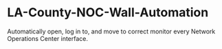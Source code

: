 # LA-County-NOC-Wall-Automation
Automatically open, log in to, and move to correct monitor every Network Operations Center interface.
